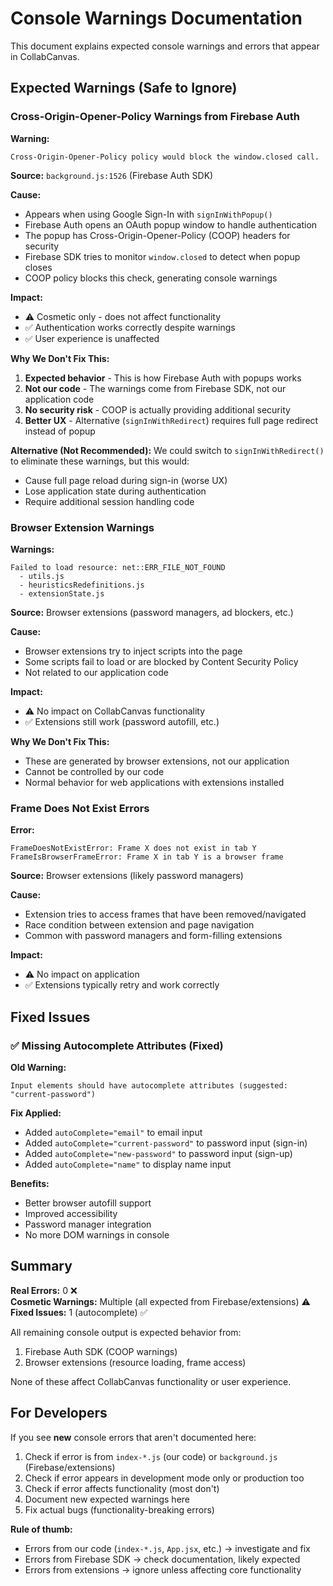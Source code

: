 # Console Warnings Documentation

This document explains expected console warnings and errors that appear in CollabCanvas.

## Expected Warnings (Safe to Ignore)

### Cross-Origin-Opener-Policy Warnings from Firebase Auth

**Warning:**
```
Cross-Origin-Opener-Policy policy would block the window.closed call.
```

**Source:** `background.js:1526` (Firebase Auth SDK)

**Cause:**
- Appears when using Google Sign-In with `signInWithPopup()`
- Firebase Auth opens an OAuth popup window to handle authentication
- The popup has Cross-Origin-Opener-Policy (COOP) headers for security
- Firebase SDK tries to monitor `window.closed` to detect when popup closes
- COOP policy blocks this check, generating console warnings

**Impact:**
- ⚠️ Cosmetic only - does not affect functionality
- ✅ Authentication works correctly despite warnings
- ✅ User experience is unaffected

**Why We Don't Fix This:**
1. **Expected behavior** - This is how Firebase Auth with popups works
2. **Not our code** - The warnings come from Firebase SDK, not our application code
3. **No security risk** - COOP is actually providing additional security
4. **Better UX** - Alternative (`signInWithRedirect`) requires full page redirect instead of popup

**Alternative (Not Recommended):**
We could switch to `signInWithRedirect()` to eliminate these warnings, but this would:
- Cause full page reload during sign-in (worse UX)
- Lose application state during authentication
- Require additional session handling code

### Browser Extension Warnings

**Warnings:**
```
Failed to load resource: net::ERR_FILE_NOT_FOUND
  - utils.js
  - heuristicsRedefinitions.js
  - extensionState.js
```

**Source:** Browser extensions (password managers, ad blockers, etc.)

**Cause:**
- Browser extensions try to inject scripts into the page
- Some scripts fail to load or are blocked by Content Security Policy
- Not related to our application code

**Impact:**
- ⚠️ No impact on CollabCanvas functionality
- ✅ Extensions still work (password autofill, etc.)

**Why We Don't Fix This:**
- These are generated by browser extensions, not our application
- Cannot be controlled by our code
- Normal behavior for web applications with extensions installed

### Frame Does Not Exist Errors

**Error:**
```
FrameDoesNotExistError: Frame X does not exist in tab Y
FrameIsBrowserFrameError: Frame X in tab Y is a browser frame
```

**Source:** Browser extensions (likely password managers)

**Cause:**
- Extension tries to access frames that have been removed/navigated
- Race condition between extension and page navigation
- Common with password managers and form-filling extensions

**Impact:**
- ⚠️ No impact on application
- ✅ Extensions typically retry and work correctly

## Fixed Issues

### ✅ Missing Autocomplete Attributes (Fixed)

**Old Warning:**
```
Input elements should have autocomplete attributes (suggested: "current-password")
```

**Fix Applied:**
- Added `autoComplete="email"` to email input
- Added `autoComplete="current-password"` to password input (sign-in)
- Added `autoComplete="new-password"` to password input (sign-up)
- Added `autoComplete="name"` to display name input

**Benefits:**
- Better browser autofill support
- Improved accessibility
- Password manager integration
- No more DOM warnings in console

## Summary

**Real Errors:** 0 ❌  
**Cosmetic Warnings:** Multiple (all expected from Firebase/extensions) ⚠️  
**Fixed Issues:** 1 (autocomplete) ✅

All remaining console output is expected behavior from:
1. Firebase Auth SDK (COOP warnings)
2. Browser extensions (resource loading, frame access)

None of these affect CollabCanvas functionality or user experience.

## For Developers

If you see **new** console errors that aren't documented here:
1. Check if error is from `index-*.js` (our code) or `background.js` (Firebase/extensions)
2. Check if error appears in development mode only or production too
3. Check if error affects functionality (most don't)
4. Document new expected warnings here
5. Fix actual bugs (functionality-breaking errors)

**Rule of thumb:**
- Errors from our code (`index-*.js`, `App.jsx`, etc.) → investigate and fix
- Errors from Firebase SDK → check documentation, likely expected
- Errors from extensions → ignore unless affecting core functionality

